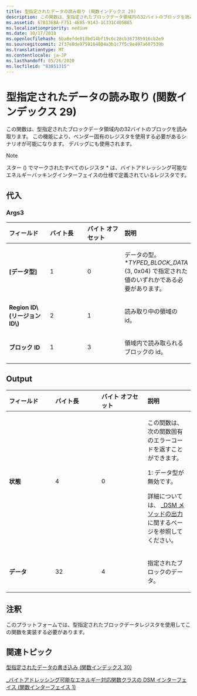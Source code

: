 ```yaml
---
title: 型指定されたデータの読み取り (関数インデックス 29)
description: この関数は、型指定されたブロックデータ領域内の32バイトのブロックを読み取ります。
ms.assetid: 67B13EBA-F751-4E85-9143-1C331C405B85
ms.localizationpriority: medium
ms.date: 10/17/2018
ms.openlocfilehash: 6ba8efde81dbd14bf19c6c28cb367385916cb2e9
ms.sourcegitcommit: 2f37e8de9759164804a3b1c7f5c9e497a607539b
ms.translationtype: MT
ms.contentlocale: ja-JP
ms.lasthandoff: 05/26/2020
ms.locfileid: "83851315"
---
```

# <a name="read-typed-data-function-index-29"></a>型指定されたデータの読み取り (関数インデックス 29)


この関数は、型指定されたブロックデータ領域内の32バイトのブロックを読み取ります。 この機能により、ベンダー固有のレジスタを使用する必要があるシナリオが可能になります。 デバッグにも使用されます。

> [!NOTE]
> スター () でマークされたすべてのレジスタ \* は、バイトアドレッシング可能なエネルギーバッキングインターフェイスの仕様で定義されているレジスタです。

 

## <a name="span-idinputspanspan-idinputspanspan-idinputspaninput"></a><span id="Input"></span><span id="input"></span><span id="INPUT"></span>代入


### <a name="span-idargs3spanspan-idargs3spanspan-idargs3spanargs3"></a><span id="Args3"></span><span id="args3"></span><span id="ARGS3"></span>Args3

<table>
<colgroup>
<col width="25%" />
<col width="25%" />
<col width="25%" />
<col width="25%" />
</colgroup>
<thead>
<tr class="header">
<th align="left">フィールド</th>
<th align="left">バイト長</th>
<th align="left">バイト オフセット</th>
<th align="left">説明</th>
</tr>
</thead>
<tbody>
<tr class="odd">
<td align="left"><strong>[データ型]</strong></td>
<td align="left">1</td>
<td align="left">0</td>
<td align="left"><p>データの型。 *<em>TYPED_BLOCK_DATA</em> (3, 0x04) で指定された値のいずれかである必要があります。</p></td>
</tr>
<tr class="even">
<td align="left"><strong>Region ID\(リージョン ID\)</strong></td>
<td align="left">2</td>
<td align="left">1</td>
<td align="left"><p>読み取り中の領域の id。</p></td>
</tr>
<tr class="odd">
<td align="left"><strong>ブロック ID</strong></td>
<td align="left">1</td>
<td align="left">3</td>
<td align="left"><p>領域内で読み取られるブロックの id。</p></td>
</tr>
</tbody>
</table>

 

## <a name="span-idoutputspanspan-idoutputspanspan-idoutputspanoutput"></a><span id="Output"></span><span id="output"></span><span id="OUTPUT"></span>Output


<table>
<colgroup>
<col width="25%" />
<col width="25%" />
<col width="25%" />
<col width="25%" />
</colgroup>
<thead>
<tr class="header">
<th align="left">フィールド</th>
<th align="left">バイト長</th>
<th align="left">バイト オフセット</th>
<th align="left">説明</th>
</tr>
</thead>
<tbody>
<tr class="odd">
<td align="left"><strong>状態</strong></td>
<td align="left">4</td>
<td align="left">0</td>
<td align="left"><p>この関数は、次の関数固有のエラーコードを返すことができます。</p>
<p>1: データ型が無効です。</p>
<p>詳細については、 <a href="-dsm-interface-for-byte-addressable-energy-backed-function-class--function-interface-1-.md" data-raw-source="[_DSM Method Output](-dsm-interface-for-byte-addressable-energy-backed-function-class--function-interface-1-.md)">_DSM メソッドの出力</a>に関するページを参照してください。</p></td>
</tr>
<tr class="even">
<td align="left"><strong>データ</strong></td>
<td align="left">32</td>
<td align="left">4</td>
<td align="left"><p>指定されたブロックのデータ。</p></td>
</tr>
</tbody>
</table>

 

## <a name="span-idremarksspanspan-idremarksspanspan-idremarksspanremarks"></a><span id="Remarks"></span><span id="remarks"></span><span id="REMARKS"></span>注釈


このプラットフォームでは、型指定されたブロックデータレジスタを使用してこの関数を実装する必要があります。

## <a name="span-idrelated_topicsspanrelated-topics"></a><span id="related_topics"></span>関連トピック


[型指定されたデータの書き込み (関数インデックス 30)](write-typed-data--function-index-30-.md)

[\_バイトアドレッシング可能なエネルギー対応関数クラスの DSM インターフェイス (関数インターフェイス 1)](-dsm-interface-for-byte-addressable-energy-backed-function-class--function-interface-1-.md)

 

 






